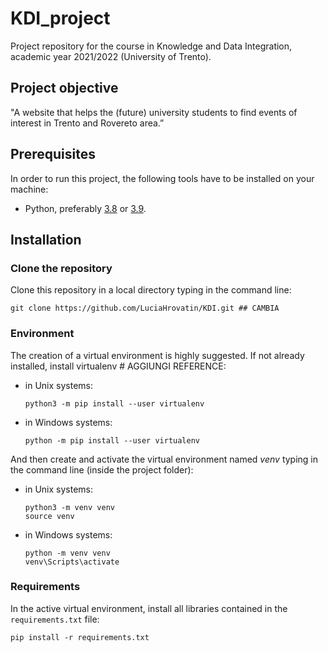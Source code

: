 # KDI_project
Project repository for the course in Knowledge and Data Integration, academic year 2021/2022 (University of Trento). 

## Project objective 
"A website that helps the (future) university students to find events of interest in Trento and Rovereto area.” <br>

## Prerequisites 

In order to run this project, the following tools have to be installed on your machine: 
- Python, preferably [3.8](https://www.python.org/downloads/release/python-380/) or [3.9](https://www.python.org/downloads/release/python-390/).   

## Installation 

### Clone the repository 

Clone this repository in a local directory typing in the command line: 

```
git clone https://github.com/LuciaHrovatin/KDI.git ## CAMBIA 
```

### Environment 
The creation of a virtual environment is highly suggested. If not already installed, install virtualenv # AGGIUNGI REFERENCE:

- in Unix systems:
    ```
    python3 -m pip install --user virtualenv
    ```

- in Windows systems:
    ```
    python -m pip install --user virtualenv
    ```

And then create and activate the virtual environment named *venv* typing in the command line (inside the project folder): 

- in Unix systems:
    ```
    python3 -m venv venv
    source venv
    ```

- in Windows systems:
    ```
    python -m venv venv
    venv\Scripts\activate
    ```

### Requirements 

In the active virtual environment, install all libraries contained in the `requirements.txt` file:

```
pip install -r requirements.txt
```


